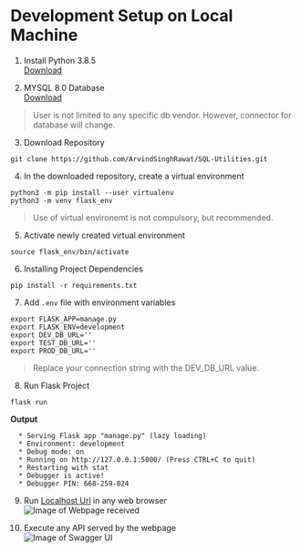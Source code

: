# Development Setup on Local Machine

1. Install Python 3.8.5 <br/>
  [Download](https://www.python.org/downloads/)

2. MYSQL 8.0 Database <br/>
  [Download](https://dev.mysql.com/downloads/)
  > User is not limited to any specific db vendor. However, connector for database will change.

3. Download Repository <br/>
  ```console
  git clone https://github.com/ArvindSinghRawat/SQL-Utilities.git
  ```

4. In the downloaded repository, create a virtual environment
  ```console
  python3 -m pip install --user virtualenv
  python3 -m venv flask_env
  ```
  > Use of virtual environemt is not compulsory, but recommended.

5. Activate newly created virtual environment
  ```console
  source flask_env/bin/activate
  ```

6. Installing Project Dependencies
  ```console
  pip install -r requirements.txt
  ```

7. Add `.env` file with environment variables
  ```console
  export FLASK_APP=manage.py
  export FLASK_ENV=development
  export DEV_DB_URL=''
  export TEST_DB_URL=''
  export PROD_DB_URL=''
  ```
  > Replace your connection string with the DEV_DB_URL value. 

8. Run Flask Project
  ```console
  flask run
  ```
  **Output**
  ```console
    * Serving Flask app "manage.py" (lazy loading)
    * Environment: development
    * Debug mode: on
    * Running on http://127.0.0.1:5000/ (Press CTRL+C to quit)
    * Restarting with stat
    * Debugger is active!
    * Debugger PIN: 668-259-024
  ```

9. Run [Localhost Url](http://127.0.0.1:5000/) in any web browser <br/>
  ![Image of Webpage received](https://github.com/ArvindSinghRawat/SQL-Utilities/blob/feature/readme/docs/resources/images/Screenshot1.jpg?raw=true)

10. Execute any API served by the webpage <br/>
  ![Image of Swagger UI](https://github.com/ArvindSinghRawat/SQL-Utilities/blob/feature/readme/docs/resources/images/Screenshot2.jpg?raw=true)